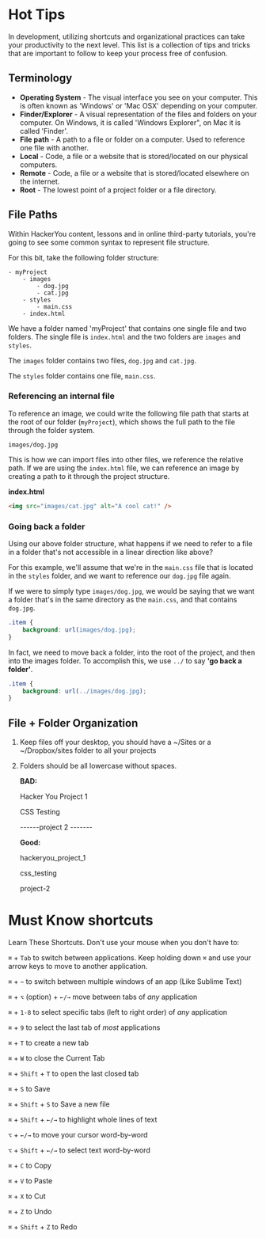 # Hot Tips

In development, utilizing shortcuts and organizational practices can take your productivity to the next level. This list is a collection of tips and tricks that are important to follow to keep your process free of confusion.

## Terminology

- **Operating System** - The visual interface you see on your computer. This is often known as 'Windows' or 'Mac OSX' depending on your computer.
- **Finder/Explorer** - A visual representation of the files and folders on your computer. On Windows, it is called 'Windows Explorer", on Mac it is called 'Finder'.
- **File path** - A path to a file or folder on a computer. Used to reference one file with another.
- **Local** - Code, a file or a website that is stored/located on our physical computers.
- **Remote** - Code, a file or a website that is stored/located elsewhere on the internet.
- **Root** - The lowest point of a project folder or a file directory.

## File Paths

Within HackerYou content, lessons and in online third-party tutorials, you're going to see some common syntax to represent file structure.

For this bit, take the following folder structure: 

```text
- myProject
	- images
		- dog.jpg
		- cat.jpg
	- styles
		- main.css
	- index.html
```

We have a folder named 'myProject' that contains one single file and two folders. The single file is `index.html` and the two folders are `images` and `styles`.

The `images` folder contains two files, `dog.jpg` and `cat.jpg`.

The `styles` folder contains one file, `main.css`.

### Referencing an internal file

To reference an image, we could write the following file path that starts at the root of our folder (`myProject`), which shows the full path to the file through the folder system.

```
images/dog.jpg
```

This is how we can import files into other files, we reference the relative path. If we are using the `index.html` file, we can reference an image by creating a path to it through the project structure.

**index.html**
```html
<img src="images/cat.jpg" alt="A cool cat!" />
```

### Going back a folder
Using our above folder structure, what happens if we need to refer to a file in a folder that's not accessible in a linear direction like above?

For this example, we'll assume that we're in the `main.css` file that is located in the `styles` folder, and we want to reference our `dog.jpg` file again.

If we were to simply type `images/dog.jpg`, we would be saying that we want a folder that's in the same directory as the `main.css`, and that contains `dog.jpg`.

```css
.item {
	background: url(images/dog.jpg);
}
```

In fact, we need to move back a folder, into the root of the project, and then into the images folder. To accomplish this, we use `../` to say __'go back a folder'__.

```css
.item {
	background: url(../images/dog.jpg);
}
```


## File + Folder Organization

1. Keep files off your desktop, you should have a ~/Sites or a ~/Dropbox/sites folder to all your projects

1. Folders should be all lowercase without spaces. 
  
	  **BAD:**
	  
	  Hacker You Project 1

	  CSS Testing
	  
	  ------project 2 -------

	  **Good:**
	  
	  hackeryou_project_1
	  
	  css_testing
	  
	  project-2


# Must Know shortcuts

Learn These Shortcuts. Don't use your mouse when you don't have to:

`⌘` + `Tab` to switch between applications. Keep holding down `⌘` and use your arrow keys to move to another application.

`⌘` + `~` to switch between multiple windows of an app (Like Sublime Text)

`⌘` + `⌥` (option) + `←/→` move between tabs of _any_ application

`⌘` + `1-8` to select specific tabs (left to right order) of _any_ application

`⌘` + `9` to select the last tab of _most_ applications

`⌘` + `T` to create a new tab

`⌘` + `W` to close the Current Tab

`⌘` + `Shift` + `T` to open the last closed tab

`⌘` + `S` to Save

`⌘` + `Shift` + `S` to Save a new file

`⌘` + `Shift` + `←/→` to highlight whole lines of text

`⌥` + `←/→` to move your cursor word-by-word

`⌥` + `Shift` + `←/→` to select text word-by-word 

`⌘` + `C` to Copy

`⌘` + `V` to Paste

`⌘` + `X` to Cut

`⌘` + `Z` to Undo

`⌘` + `Shift` + `Z` to Redo
